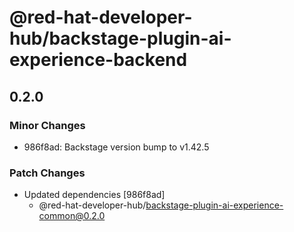 # @red-hat-developer-hub/backstage-plugin-ai-experience-backend

## 0.2.0

### Minor Changes

- 986f8ad: Backstage version bump to v1.42.5

### Patch Changes

- Updated dependencies [986f8ad]
  - @red-hat-developer-hub/backstage-plugin-ai-experience-common@0.2.0
